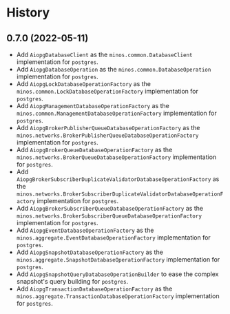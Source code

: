 # History

## 0.7.0 (2022-05-11)

* Add `AiopgDatabaseClient` as the `minos.common.DatabaseClient` implementation for `postgres`.
* Add `AiopgDatabaseOperation` as the `minos.common.DatabaseOperation` implementation for `postgres`.
* Add `AiopgLockDatabaseOperationFactory` as the `minos.common.LockDatabaseOperationFactory` implementation for `postgres`.
* Add `AiopgManagementDatabaseOperationFactory` as the `minos.common.ManagementDatabaseOperationFactory` implementation for `postgres`.
* Add `AiopgBrokerPublisherQueueDatabaseOperationFactory` as the `minos.networks.BrokerPublisherQueueDatabaseOperationFactory` implementation for `postgres`.
* Add `AiopgBrokerQueueDatabaseOperationFactory` as the `minos.networks.BrokerQueueDatabaseOperationFactory` implementation for `postgres`.
* Add `AiopgBrokerSubscriberDuplicateValidatorDatabaseOperationFactory` as the `minos.networks.BrokerSubscriberDuplicateValidatorDatabaseOperationFactory` implementation for `postgres`.
* Add `AiopgBrokerSubscriberQueueDatabaseOperationFactory` as the `minos.networks.BrokerSubscriberQueueDatabaseOperationFactory` implementation for `postgres`.
* Add `AiopgEventDatabaseOperationFactory` as the `minos.aggregate.EventDatabaseOperationFactory` implementation for `postgres`.
* Add `AiopgSnapshotDatabaseOperationFactory` as the `minos.aggregate.SnapshotDatabaseOperationFactory` implementation for `postgres`.
* Add `AiopgSnapshotQueryDatabaseOperationBuilder` to ease the complex snapshot's query building for `postgres`.
* Add `AiopgTransactionDatabaseOperationFactory` as the `minos.aggregate.TransactionDatabaseOperationFactory` implementation for `postgres`.
